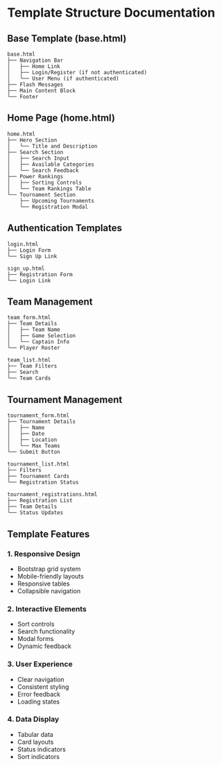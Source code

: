 # Template Structure Documentation

## Base Template (base.html)
```
base.html
├── Navigation Bar
│   ├── Home Link
│   ├── Login/Register (if not authenticated)
│   └── User Menu (if authenticated)
├── Flash Messages
├── Main Content Block
└── Footer
```

## Home Page (home.html)
```
home.html
├── Hero Section
│   └── Title and Description
├── Search Section
│   ├── Search Input
│   ├── Available Categories
│   └── Search Feedback
├── Power Rankings
│   ├── Sorting Controls
│   └── Team Rankings Table
└── Tournament Section
    ├── Upcoming Tournaments
    └── Registration Modal
```

## Authentication Templates
```
login.html
├── Login Form
└── Sign Up Link

sign_up.html
├── Registration Form
└── Login Link
```

## Team Management
```
team_form.html
├── Team Details
│   ├── Team Name
│   ├── Game Selection
│   └── Captain Info
└── Player Roster

team_list.html
├── Team Filters
├── Search
└── Team Cards
```

## Tournament Management
```
tournament_form.html
├── Tournament Details
│   ├── Name
│   ├── Date
│   ├── Location
│   └── Max Teams
└── Submit Button

tournament_list.html
├── Filters
├── Tournament Cards
└── Registration Status

tournament_registrations.html
├── Registration List
├── Team Details
└── Status Updates
```

## Template Features

### 1. Responsive Design
- Bootstrap grid system
- Mobile-friendly layouts
- Responsive tables
- Collapsible navigation

### 2. Interactive Elements
- Sort controls
- Search functionality
- Modal forms
- Dynamic feedback

### 3. User Experience
- Clear navigation
- Consistent styling
- Error feedback
- Loading states

### 4. Data Display
- Tabular data
- Card layouts
- Status indicators
- Sort indicators